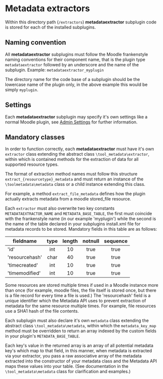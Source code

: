 # Metadata extractors

Within this directory path (`/extractors`) __metadataextractor__ subplugin code is stored for each of the installed subplugins.

## Naming convention

All __metadataextractor__ subplugins must follow the Moodle frankenstyle naming conventions for their component name, that is the plugin type `metadataextractor` followed by an underscore and the name of the subplugin. Example: `metadataextractor_myplugin`

The directory name for the code base of a subplugin should be the lowercase name of the plugin only, in the above example this would be simply `myplugin`.

## Settings

Each __metadataextractor__ subplugin may specify it's own settings like a normal Moodle plugin, see [Admin Settings](https://docs.moodle.org/dev/Admin_settings) for further information.

## Mandatory classes

In order to function correctly, each __metadataextractor__ must have it's own `extractor` class extending the abstract class `\tool_metadata\extractor`, within which is contained methods for the extraction of data for all supported resource types.
 
The format of extraction method names must follow this structure `extract_{resourcetype}_metadata` and must return an instance of the `\toolmetadata\metadata` class or a child instance extending this class.

For example, a method `extract_file_metadata` defines how the plugin actually extracts metadata from a moodle stored_file resource.

Each `extractor` must also overwrite two key constants `METADATAEXTRACTOR_NAME` and `METADATA_BASE_TABLE`, the first must coincide with the frankenstyle name (in our example 'myplugin') while the second is the name of the table declared in your subplugins install.xml file for metadata records to be stored. Mandatory fields in this table are as follows:

| fieldname      | type | length | notnull | sequence |
|----------------|:----:|:------:|:-------:|:--------:|
| 'id'           | int  | 10     | true    | true     |
| 'resourcehash' | char | 40     | true    | true     |
| 'timecreated'  | int  | 10     | true    | true     |
| 'timemodified' | int  | 10     | true    | true     |

Some resources are stored multiple times if used in a Moodle instance more than once (for example, moodle files, the file itself is stored once, but there is a file record for every time a file is used.) The 'resourcehash' field is a unique identifier which the Metadata API uses to prevent extraction of metadata for the same resource multiple times. For example, file resources use a SHA1 hash of the file contents.

Each subplugin must also declare it's own `metadata` class extending the abstract class `\tool_metadata\metadata`, within which the `metadata_key_map` method must be overridden to return an array indexed by the custom fields in your plugin's `METADATA_BASE_TABLE`. 

Each key's value in the returned array is an array of all potential metadata key's which map to that field, in this manner, when metadata is extracted via your extractor, you pass a raw associative array of the metadata extracted into the constructor of your metadata class and the Metadata API maps these values into your table. (See documentation in the `\tool_metadata\metadata` class for clarification and examples.)
